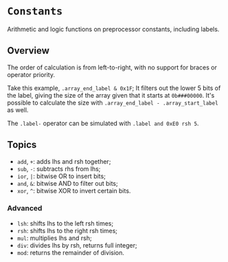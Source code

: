 # `Constants`

Arithmetic and logic functions on preprocessor constants, including labels.

## Overview

The order of calculation is from left-to-right, with no support for braces or operator priority.

Take this example, `.array_end_label & 0x1F`; It filters out the lower 5 bits of the label, giving the size of the array given that it starts at `0b###00000`. It's possible to calculate the size with `.array_end_label - .array_start_label` as well.

The `.label-` operator can be simulated with `.label and 0xE0 rsh 5`.

## Topics

* `add`, `+`: adds lhs and rsh together;
* `sub`, `-`: subtracts rhs from lhs;
* `ior`, `|`: bitwise OR to insert bits;
* `and`, `&`: bitwise AND to filter out bits;
* `xor`, `^`: bitwise XOR to invert certain bits.

### Advanced

* `lsh`: shifts lhs to the left rsh times;
* `rsh`: shifts lhs to the right rsh times;
* `mul`: multiplies lhs and rsh;
* `div`: divides lhs by rsh, returns full integer;
* `mod`: returns the remainder of division.
